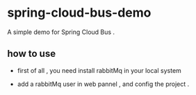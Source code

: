 # spring-cloud-bus-demo
A simple demo for Spring Cloud Bus . 

## how to use 

* first of all , you need install rabbitMq in your local system 

* add a rabbitMq user in web pannel , and config the project .